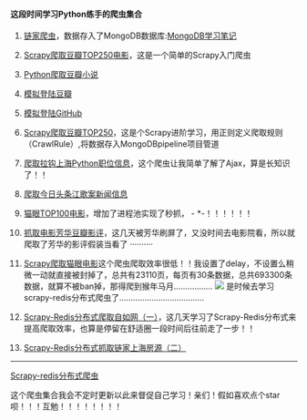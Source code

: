 #### 这段时间学习Python练手的爬虫集合

1. [链家爬虫](https://github.com/Family-TreeSY/SpiderList/tree/master/Lianjia)，数据存入了MongoDB数据库:[MongoDB学习笔记](https://family-treesy.github.io/2017/11/30/1.%20%E4%BB%80%E4%B9%88%E6%98%AFMongoDB%E6%95%B0%E6%8D%AE%E5%BA%93%EF%BC%9F/)
2. [Scrapy爬取豆瓣TOP250电影](https://github.com/Family-TreeSY/SpiderList/tree/master/douban_movie)，这是一个简单的Scrapy入门爬虫
3. [Python爬取豆瓣小说](https://github.com/Family-TreeSY/SpiderList/tree/master/douban_reading)
4. [模拟登陆豆瓣](https://github.com/Family-TreeSY/SpiderList/tree/master/login_douban)
5. [模拟登陆GitHub](https://github.com/Family-TreeSY/SpiderList/tree/master/login_github)
6. [Scrapy爬取豆瓣TOP250]()，这是个Scrapy进阶学习，用正则定义爬取规则（CrawlRule）,将数据存入MongoDBpipeline项目管道
7. [爬取拉钩上海Python职位信息](https://github.com/Family-TreeSY/SpiderList/blob/master/lagou/lagou_spider.py)，这个爬虫让我简单了解了Ajax，算是长知识了！！
8. [爬取今日头条江歌案新闻信息](https://github.com/Family-TreeSY/SpiderList/blob/master/toutiao/toutiao_spider.py)
9. [猫眼TOP100电影](https://github.com/Family-TreeSY/SpiderList/blob/master/MaoyanTop100/MaoyanTop100.py)，增加了进程池实现了秒抓， - *-！！！！！！
10. [抓取电影芳华豆瓣影评](https://github.com/Family-TreeSY/SpiderList/blob/master/douban_fanghua/fanghua_spider.py)，这几天被芳华刷屏了，又没时间去电影院看，所以就爬取了芳华的影评假装当看了 ··········
11. [Scrapy爬取猫眼电影](https://github.com/Family-TreeSY/SpiderList/tree/master/maoyan)这个爬虫爬取效率很低！！我设置了delay，不设置么稍微一动就直接被封掉了，总共有23110页，每页有30条数据，总共693300条数据，就算不被ban掉，那得爬到猴年马月.................
![](http://m.qpic.cn/psb?/V10WDaE22S84Sl/YpE56Kh92bW7VYgfxOKF0xXwbjliiubEHdpLd3NizM8!/b/dPMAAAAAAAAA&bo=5AJ5AQAAAAADB7w!&rf=viewer_4)
是时候去学习scrapy-redis分布式爬虫了.....................................
12. [Scrapy-Redis分布式爬取自如网（一）](https://github.com/Family-TreeSY/SpiderList/blob/master/ziru/ziru/spiders/ziroom.py)，这几天学习了Scrapy-Redis分布式来提高爬取效率，也算是停留在舒适圈一段时间后往前走了一步！！

13. [Scrapy-Redis分布式抓取链家上海房源（二）](https://github.com/Family-TreeSY/Scrapy-Redis-Spider/tree/master/lianjia)

----------

[Scrapy-redis分布式爬虫](https://github.com/Family-TreeSY/Scrapy-Redis-Spider)

这个爬虫集合我会不定时更新以此来督促自己学习！亲们！假如喜欢点个star呗！！！互勉！！！！！！！！
